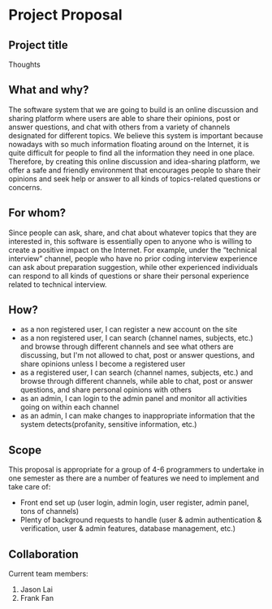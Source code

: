 # Project Proposal

## Project title

Thoughts

## What and why?

The software system that we are going to build is an online discussion and sharing platform where users are able to share their opinions, post or answer questions, and chat with others from a variety of channels designated for different topics. We believe this system is important because nowadays with so much information floating around on the Internet, it is quite difficult for people to find all the information they need in one place. Therefore, by creating this online discussion and idea-sharing platform, we offer a safe and friendly environment that encourages people to share their opinions and seek help or answer to all kinds of topics-related questions or concerns.


## For whom?

Since people can ask, share, and chat about whatever topics that they are interested in, this software is essentially open to anyone who is willing to create a positive impact on the Internet. For example, under the “technical interview” channel, people who have no prior coding interview experience can ask about preparation suggestion, while other experienced individuals can respond to all kinds of questions or share their personal experience related to technical interview.

## How?

* as a non registered user, I can register a new account on the site
* as a non registered user, I can search (channel names, subjects, etc.) and browse through different channels and see what others are discussing, but I'm not allowed to chat, post or answer questions, and share opinions unless I become a registered user
* as a registered user, I can search (channel names, subjects, etc.) and browse through different channels, while able to chat, post or answer questions, and share personal opinions with others
* as an admin, I can login to the admin panel and monitor all activities going on within each channel
* as an admin, I can make changes to inappropriate information that the system detects(profanity, sensitive information, etc.)


## Scope

This proposal is appropriate for a group of 4-6 programmers to undertake in one semester as there are a number of features we need to implement and take care of:
* Front end set up (user login, admin login, user register, admin panel, tons of channels)
* Plenty of background requests to handle (user & admin authentication & verification, user & admin features, database management, etc.)

## Collaboration

Current team members:
1. Jason Lai
2. Frank Fan